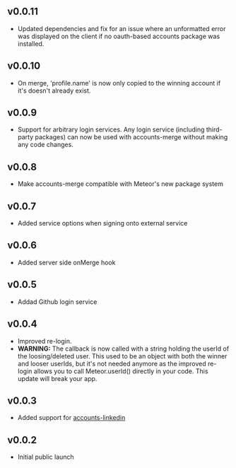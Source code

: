 ## v0.0.11
* Updated dependencies and fix for an issue where an unformatted error was
  displayed on the client if no oauth-based accounts package was installed.

## v0.0.10
* On merge, 'profile.name' is now only copied to the winning account if it's
  doesn't already exist.

## v0.0.9
* Support for arbitrary login services. Any login service (including
  third-party packages) can now be used with accounts-merge without making any
  code changes.

## v0.0.8
* Make accounts-merge compatible with Meteor's new package system

## v0.0.7
* Added service options when signing onto external service

## v0.0.6
* Added server side onMerge hook

## v0.0.5
* Addad Github login service

## v0.0.4
* Improved re-login.
* **WARNING:** The callback is now called with a string holding the userId of
  the loosing/deleted user. This used to be an object with both the winner and
  looser userIds, but it's not needed anymore as the improved re-login allows
  you to call Meteor.userId() directly in your code. This update will break
  your app.

## v0.0.3
* Added support for
  [accounts-linkedin](https://atmospherejs.com/package/accounts-linkedin)

## v0.0.2
* Initial public launch
